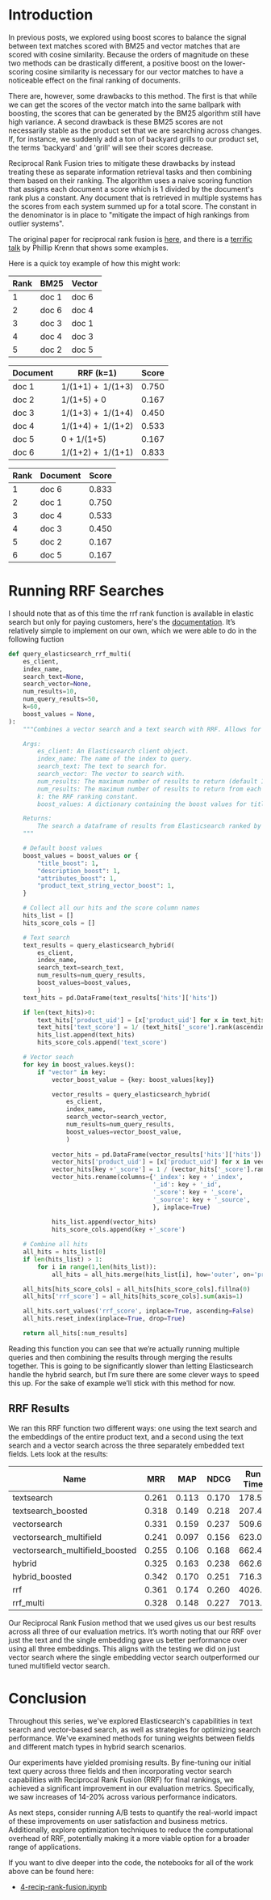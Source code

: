# Introduction

In previous posts, we explored using boost scores to balance the signal between text matches scored with BM25 and vector matches that are scored with cosine similarity. Because the orders of magnitude on these two methods can be drastically different, a positive boost on the lower-scoring cosine similarity is necessary for our vector matches to have a noticeable effect on the final ranking of documents.

There are, however, some drawbacks to this method. The first is that while we can get the scores of the vector match into the same ballpark with boosting, the scores that can be generated by the BM25 algorithm still have high variance. A second drawback is these BM25 scores are not necessarily stable as the product set that we are searching across changes. If, for instance, we suddenly add a ton of backyard grills to our product set, the terms 'backyard' and 'grill' will see their scores decrease.

Reciprocal Rank Fusion tries to mitigate these drawbacks by instead treating these as separate information retrieval tasks and then combining them based on their ranking. The algorithm uses a naive scoring function that assigns each document a score which is 1 divided by the document's rank plus a constant. Any document that is retrieved in multiple systems has the scores from each system summed up for a total score. The constant in the denominator is in place to "mitigate the impact of high rankings from outlier systems".

The original paper for reciprocal rank fusion is [here](https://plg.uwaterloo.ca/~gvcormac/cormacksigir09-rrf.pdf), and there is a [terrific talk](https://xeraa.net/talks/reciprocal-rank-fusion/) by Phillip Krenn that shows some examples.

Here is a quick toy example of how this might work:

| Rank | BM25 | Vector |
| --- | --- | --- |
| 1 | doc 1 | doc 6 |
| 2 | doc 6 | doc 4 |
| 3 | doc 3 | doc 1 |
| 4 | doc 4 | doc 3 |
| 5 | doc 2 | doc 5 |

| Document | RRF (k=1) | Score |
| --- | --- | --- |
| doc 1 | 1/(1+1) +  1/(1+3) | 0.750 |
| doc 2 | 1/(1+5) + 0 | 0.167 |
| doc 3 | 1/(1+3) +  1/(1+4) | 0.450 |
| doc 4 | 1/(1+4) +  1/(1+2) | 0.533 |
| doc 5 | 0 + 1/(1+5) | 0.167 |
| doc 6 | 1/(1+2) +  1/(1+1) | 0.833 |

| Rank | Document | Score |
| --- | --- | --- |
| 1 | doc 6 | 0.833 |
| 2 | doc 1 | 0.750 |
| 3 | doc 4 | 0.533 |
| 4 | doc 3 | 0.450 |
| 5 | doc 2 | 0.167 |
| 6 | doc 5 | 0.167 |

# Running RRF Searches

I should note that as of this time the rrf rank function is available in elastic search but only for paying customers, here's the [documentation](https://www.elastic.co/guide/en/elasticsearch/reference/current/rrf.html). It’s relatively simple to implement on our own, which we were able to do in the following fuction

```python
def query_elasticsearch_rrf_multi(
    es_client,
    index_name,
    search_text=None,
    search_vector=None,
    num_results=10,
    num_query_results=50,
    k=60,
    boost_values = None,
):
    """Combines a vector search and a text search with RRF. Allows for multiple vector search fields.

    Args:
        es_client: An Elasticsearch client object.
        index_name: The name of the index to query.
        search_text: The text to search for.
        search_vector: The vector to search with.
        num_results: The maximum number of results to return (default 10).
        num_results: The maximum number of results to return from each query type (default 50).
        k: the RRF ranking constant.
        boost_values: A dictionary containing the boost values for title, description, and attributes.

    Returns:
        The search a dataframe of results from Elasticsearch ranked by RRF.
    """

    # Default boost values
    boost_values = boost_values or {
        "title_boost": 1,
        "description_boost": 1,
        "attributes_boost": 1,
        "product_text_string_vector_boost": 1,
    }

    # Collect all our hits and the score column names
    hits_list = []
    hits_score_cols = []

    # Text search
    text_results = query_elasticsearch_hybrid(
        es_client,
        index_name,
        search_text=search_text,
        num_results=num_query_results,
        boost_values=boost_values,
        )
    text_hits = pd.DataFrame(text_results['hits']['hits'])

    if len(text_hits)>0:
        text_hits['product_uid'] = [x['product_uid'] for x in text_hits['_source']]
        text_hits['text_score'] = 1/ (text_hits['_score'].rank(ascending=False) + k)
        hits_list.append(text_hits)
        hits_score_cols.append('text_score')

    # Vector seach
    for key in boost_values.keys():
        if "vector" in key:
            vector_boost_value = {key: boost_values[key]}

            vector_results = query_elasticsearch_hybrid(
                es_client,
                index_name,
                search_vector=search_vector,
                num_results=num_query_results,
                boost_values=vector_boost_value,
                )
            
            vector_hits = pd.DataFrame(vector_results['hits']['hits'])
            vector_hits['product_uid'] = [x['product_uid'] for x in vector_hits['_source']]
            vector_hits[key +'_score'] = 1 / (vector_hits['_score'].rank(ascending=False) + k)
            vector_hits.rename(columns={'_index': key + '_index',
                                        '_id': key + '_id',
                                        '_score': key + '_score',
                                        '_source': key + '_source',
                                        }, inplace=True)
            
            hits_list.append(vector_hits)
            hits_score_cols.append(key +'_score')

    # Combine all hits
    all_hits = hits_list[0]
    if len(hits_list) > 1:
        for i in range(1,len(hits_list)):
            all_hits = all_hits.merge(hits_list[i], how='outer', on='product_uid')

    all_hits[hits_score_cols] = all_hits[hits_score_cols].fillna(0)
    all_hits['rrf_score'] = all_hits[hits_score_cols].sum(axis=1)

    all_hits.sort_values('rrf_score', inplace=True, ascending=False)
    all_hits.reset_index(inplace=True, drop=True)

    return all_hits[:num_results]
```

Reading this function you can see that we’re actually running multiple queries and then combining the results through merging the results together. This is going to be significantly slower than letting Elasticsearch handle the hybrid search, but I’m sure there are some clever ways to speed this up. For the sake of example we’ll stick with this method for now.

## RRF Results

We ran this RRF function two different ways: one using the text search and the embeddings of the entire product text, and a second using the text search and a vector search across the three separately embedded text fields. Lets look at the results:

| Name | MRR | MAP | NDCG | Run Time |
| --- | --- | --- | --- | --- |
| textsearch | 0.261 | 0.113 | 0.170 | 178.5 |
| textsearch_boosted | 0.318 | 0.149 | 0.218 | 207.4 |
| vectorsearch | 0.331 | 0.159 | 0.237 | 509.6 |
| vectorsearch_multifield | 0.241 | 0.097 | 0.156 | 623.0 |
| vectorsearch_multifield_boosted | 0.255 | 0.106 | 0.168 | 662.4 |
| hybrid | 0.325 | 0.163 | 0.238 | 662.6 |
| hybrid_boosted | 0.342 | 0.170 | 0.251 | 716.3 |
| rrf | 0.361 | 0.174 | 0.260 | 4026.2 |
| rrf_multi | 0.328 | 0.148 | 0.227 | 7013.1 |

Our Reciprocal Rank Fusion method that we used gives us our best results across all three of our evaluation metrics. It’s worth noting that our RRF over just the text and the single embedding gave us better performance over using all three embeddings. This aligns with the testing we did on just vector search where the single embedding vector search outperformed our tuned multifield vector search.

# Conclusion

Throughout this series, we've explored Elasticsearch's capabilities in text search and vector-based search, as well as strategies for optimizing search performance. We've examined methods for tuning weights between fields and different match types in hybrid search scenarios.

Our experiments have yielded promising results. By fine-tuning our initial text query across three fields and then incorporating vector search capabilities with Reciprocal Rank Fusion (RRF) for final rankings, we achieved a significant improvement in our evaluation metrics. Specifically, we saw increases of 14-20% across various performance indicators.

As next steps, consider running A/B tests to quantify the real-world impact of these improvements on user satisfaction and business metrics. Additionally, explore optimization techniques to reduce the computational overhead of RRF, potentially making it a more viable option for a broader range of applications.

If you want to dive deeper into the code, the notebooks for all of the work above can be found here:
* [4-recip-rank-fusion.ipynb](https://github.com/billyhines/search-relevance/blob/main/4-recip-rank-fusion.ipynb)